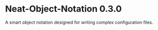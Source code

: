 # Neat-Object-Notation 0.3.0

A smart object notation designed for writing complex configuration files.
